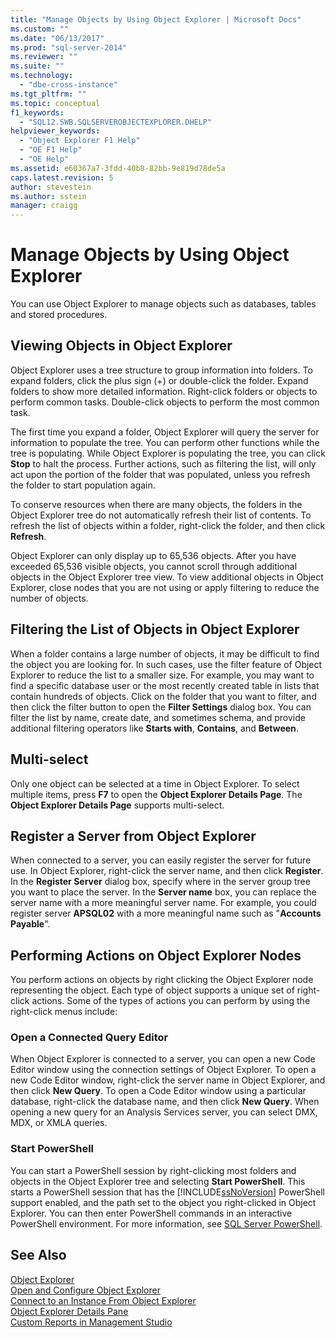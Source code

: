 ```yaml
---
title: "Manage Objects by Using Object Explorer | Microsoft Docs"
ms.custom: ""
ms.date: "06/13/2017"
ms.prod: "sql-server-2014"
ms.reviewer: ""
ms.suite: ""
ms.technology: 
  - "dbe-cross-instance"
ms.tgt_pltfrm: ""
ms.topic: conceptual
f1_keywords: 
  - "SQL12.SWB.SQLSERVEROBJECTEXPLORER.DHELP"
helpviewer_keywords: 
  - "Object Explorer F1 Help"
  - "OE F1 Help"
  - "OE Help"
ms.assetid: e60367a7-3fdd-40b8-82bb-9e819d78de5a
caps.latest.revision: 5
author: stevestein
ms.author: sstein
manager: craigg
---
```

# Manage Objects by Using Object Explorer
  You can use Object Explorer to manage objects such as databases, tables and stored procedures.  
  
## Viewing Objects in Object Explorer  
 Object Explorer uses a tree structure to group information into folders. To expand folders, click the plus sign (+) or double-click the folder. Expand folders to show more detailed information. Right-click folders or objects to perform common tasks. Double-click objects to perform the most common task.  
  
 The first time you expand a folder, Object Explorer will query the server for information to populate the tree. You can perform other functions while the tree is populating. While Object Explorer is populating the tree, you can click **Stop** to halt the process. Further actions, such as filtering the list, will only act upon the portion of the folder that was populated, unless you refresh the folder to start population again.  
  
 To conserve resources when there are many objects, the folders in the Object Explorer tree do not automatically refresh their list of contents. To refresh the list of objects within a folder, right-click the folder, and then click **Refresh**.  
  
 Object Explorer can only display up to 65,536 objects. After you have exceeded 65,536 visible objects, you cannot scroll through additional objects in the Object Explorer tree view. To view additional objects in Object Explorer, close nodes that you are not using or apply filtering to reduce the number of objects.  
  
## Filtering the List of Objects in Object Explorer  
 When a folder contains a large number of objects, it may be difficult to find the object you are looking for. In such cases, use the filter feature of Object Explorer to reduce the list to a smaller size. For example, you may want to find a specific database user or the most recently created table in lists that contain hundreds of objects. Click on the folder that you want to filter, and then click the filter button to open the **Filter Settings** dialog box. You can filter the list by name, create date, and sometimes schema, and provide additional filtering operators like **Starts with**, **Contains**, and **Between**.  
  
## Multi-select  
 Only one object can be selected at a time in Object Explorer. To select multiple items, press **F7** to open the **Object Explorer Details Page**. The **Object Explorer Details Page** supports multi-select.  
  
## Register a Server from Object Explorer  
 When connected to a server, you can easily register the server for future use. In Object Explorer, right-click the server name, and then click **Register**. In the **Register Server** dialog box, specify where in the server group tree you want to place the server. In the **Server name** box, you can replace the server name with a more meaningful server name. For example, you could register server **APSQL02** with a more meaningful name such as "**Accounts Payable**".  
  
## Performing Actions on Object Explorer Nodes  
 You perform actions on objects by right clicking the Object Explorer node representing the object. Each type of object supports a unique set of right-click actions. Some of the types of actions you can perform by using the right-click menus include:  
  
### Open a Connected Query Editor  
 When Object Explorer is connected to a server, you can open a new Code Editor window using the connection settings of Object Explorer. To open a new Code Editor window, right-click the server name in Object Explorer, and then click **New Query**. To open a Code Editor window using a particular database, right-click the database name, and then click **New Query**. When opening a new query for an Analysis Services server, you can select DMX, MDX, or XMLA queries.  
  
### Start PowerShell  
 You can start a PowerShell session by right-clicking most folders and objects in the Object Explorer tree and selecting **Start PowerShell**. This starts a PowerShell session that has the [!INCLUDE[ssNoVersion](../../includes/ssnoversion-md.md)] PowerShell support enabled, and the path set to the object you right-clicked in Object Explorer. You can then enter PowerShell commands in an interactive PowerShell environment. For more information, see [SQL Server PowerShell](../../powershell/sql-server-powershell.md).  
  
## See Also  
 [Object Explorer](object-explorer.md)   
 [Open and Configure Object Explorer](open-and-configure-object-explorer.md)   
 [Connect to an Instance From Object Explorer](connect-to-an-instance-from-object-explorer.md)   
 [Object Explorer Details Pane](object-explorer-details-pane.md)   
 [Custom Reports in Management Studio](custom-reports-in-management-studio.md)  
  
  
